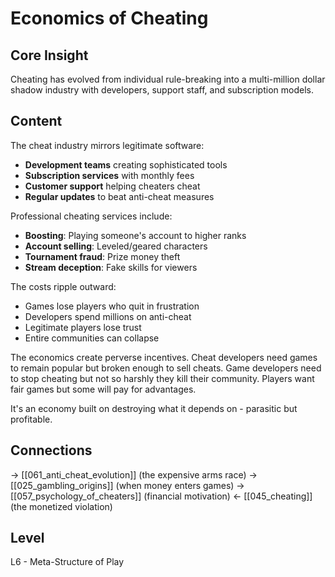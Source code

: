 # Economics of Cheating
## Core Insight
Cheating has evolved from individual rule-breaking into a multi-million dollar shadow industry with developers, support staff, and subscription models.

## Content
The cheat industry mirrors legitimate software:
- **Development teams** creating sophisticated tools
- **Subscription services** with monthly fees
- **Customer support** helping cheaters cheat
- **Regular updates** to beat anti-cheat measures

Professional cheating services include:
- **Boosting**: Playing someone's account to higher ranks
- **Account selling**: Leveled/geared characters
- **Tournament fraud**: Prize money theft
- **Stream deception**: Fake skills for viewers

The costs ripple outward:
- Games lose players who quit in frustration
- Developers spend millions on anti-cheat
- Legitimate players lose trust
- Entire communities can collapse

The economics create perverse incentives. Cheat developers need games to remain popular but broken enough to sell cheats. Game developers need to stop cheating but not so harshly they kill their community. Players want fair games but some will pay for advantages.

It's an economy built on destroying what it depends on - parasitic but profitable.

## Connections
→ [[061_anti_cheat_evolution]] (the expensive arms race)
→ [[025_gambling_origins]] (when money enters games)
→ [[057_psychology_of_cheaters]] (financial motivation)
← [[045_cheating]] (the monetized violation)

## Level
L6 - Meta-Structure of Play